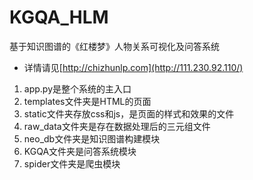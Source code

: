 # KGQA_HLM
基于知识图谱的《红楼梦》人物关系可视化及问答系统

* 详情请见[http://chizhunlp.com](http://111.230.92.110/)

1)  app.py是整个系统的主入口
2)  templates文件夹是HTML的页面
3)  static文件夹存放css和js，是页面的样式和效果的文件
4)  raw_data文件夹是存在数据处理后的三元组文件
5)  neo_db文件夹是知识图谱构建模块
6)  KGQA文件夹是问答系统模块
7)  spider文件夹是爬虫模块

